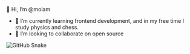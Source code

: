  👋 Hi, I’m @moiam
- 🌱 I’m currently learning frontend development, and in my free time I study physics and chess. 
- 💞️ I’m looking to collaborate on open source 


<!---
moiam/moiam is a ✨ special ✨ repository because its `README.md` (this file) appears on your GitHub profile.
You can click the Preview link to take a look at your changes.
--->

![GitHub Snake](https://moiam.github.io/snk/github-contribution-grid-snake-ocean.gif)
